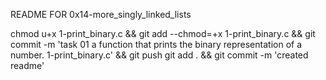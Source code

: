 README FOR 0x14-more_singly_linked_lists

chmod u+x 1-print_binary.c && git add --chmod=+x 1-print_binary.c && git commit -m 'task 01  a function that prints the binary representation of a number. 1-print_binary.c' && git push
git add . && git commit -m 'created readme'